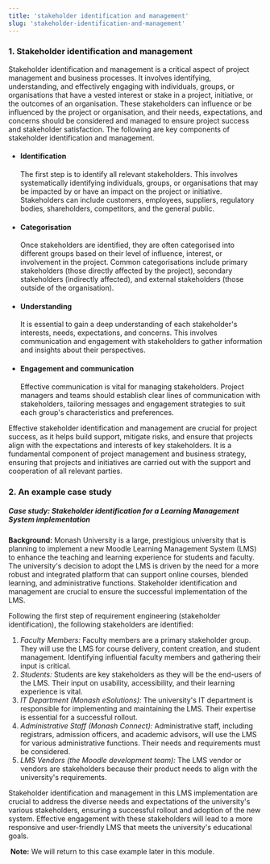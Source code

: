 ```yaml
---
title: 'stakeholder identification and management'
slug: 'stakeholder-identification-and-management'
---
```


### 1. Stakeholder identification and management

Stakeholder identification and management is a critical aspect of project management and business processes. It involves identifying, understanding, and effectively engaging with individuals, groups, or organisations that have a vested interest or stake in a project, initiative, or the outcomes of an organisation. These stakeholders can influence or be influenced by the project or organisation, and their needs, expectations, and concerns should be considered and managed to ensure project success and stakeholder satisfaction. The following are key components of stakeholder identification and management.

- #### Identification
	The first step is to identify all relevant stakeholders. This involves systematically identifying individuals, groups, or organisations that may be impacted by or have an impact on the project or initiative. Stakeholders can include customers, employees, suppliers, regulatory bodies, shareholders, competitors, and the general public.
- #### Categorisation
	Once stakeholders are identified, they are often categorised into different groups based on their level of influence, interest, or involvement in the project. Common categorisations include primary stakeholders (those directly affected by the project), secondary stakeholders (indirectly affected), and external stakeholders (those outside of the organisation).
- #### Understanding
	It is essential to gain a deep understanding of each stakeholder's interests, needs, expectations, and concerns. This involves communication and engagement with stakeholders to gather information and insights about their perspectives.
- #### Engagement and communication
	Effective communication is vital for managing stakeholders. Project managers and teams should establish clear lines of communication with stakeholders, tailoring messages and engagement strategies to suit each group's characteristics and preferences.

Effective stakeholder identification and management are crucial for project success, as it helps build support, mitigate risks, and ensure that projects align with the expectations and interests of key stakeholders. It is a fundamental component of project management and business strategy, ensuring that projects and initiatives are carried out with the support and cooperation of all relevant parties.

### 2. An example case study

##### Case study: Stakeholder identification for a Learning Management System implementation

**Background:** Monash University is a large, prestigious university that is planning to implement a new Moodle Learning Management System (LMS) to enhance the teaching and learning experience for students and faculty. The university's decision to adopt the LMS is driven by the need for a more robust and integrated platform that can support online courses, blended learning, and administrative functions. Stakeholder identification and management are crucial to ensure the successful implementation of the LMS.

Following the first step of requirement engineering (stakeholder identification), the following stakeholders are identified:

1. _Faculty Members:_ Faculty members are a primary stakeholder group. They will use the LMS for course delivery, content creation, and student management. Identifying influential faculty members and gathering their input is critical.
2. _Students:_ Students are key stakeholders as they will be the end-users of the LMS. Their input on usability, accessibility, and their learning experience is vital.
3. _IT Department (Monash eSolutions):_ The university's IT department is responsible for implementing and maintaining the LMS. Their expertise is essential for a successful rollout.
4. _Administrative Staff (Monash Connect):_ Administrative staff, including registrars, admission officers, and academic advisors, will use the LMS for various administrative functions. Their needs and requirements must be considered.
5. _LMS Vendors (the Moodle development team):_ The LMS vendor or vendors are stakeholders because their product needs to align with the university's requirements.

Stakeholder identification and management in this LMS implementation are crucial to address the diverse needs and expectations of the university's various stakeholders, ensuring a successful rollout and adoption of the new system. Effective engagement with these stakeholders will lead to a more responsive and user-friendly LMS that meets the university's educational goals.

 **Note:** We will return to this case example later in this module.